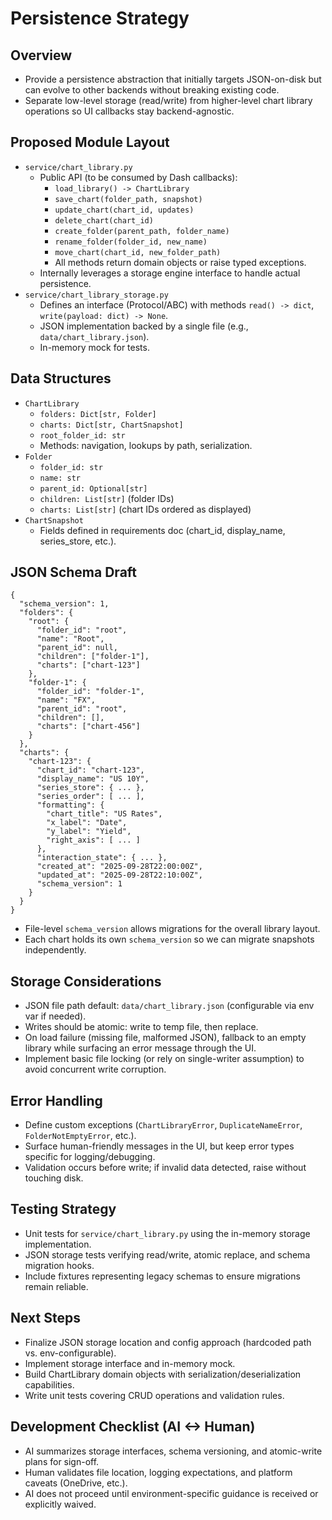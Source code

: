# Persistence Strategy

## Overview
- Provide a persistence abstraction that initially targets JSON-on-disk but can evolve to other backends without breaking existing code.
- Separate low-level storage (read/write) from higher-level chart library operations so UI callbacks stay backend-agnostic.

## Proposed Module Layout
- `service/chart_library.py`
  - Public API (to be consumed by Dash callbacks):
    - `load_library() -> ChartLibrary`
    - `save_chart(folder_path, snapshot)`
    - `update_chart(chart_id, updates)`
    - `delete_chart(chart_id)`
    - `create_folder(parent_path, folder_name)`
    - `rename_folder(folder_id, new_name)`
    - `move_chart(chart_id, new_folder_path)`
    - All methods return domain objects or raise typed exceptions.
  - Internally leverages a storage engine interface to handle actual persistence.
- `service/chart_library_storage.py`
  - Defines an interface (Protocol/ABC) with methods `read() -> dict`, `write(payload: dict) -> None`.
  - JSON implementation backed by a single file (e.g., `data/chart_library.json`).
  - In-memory mock for tests.

## Data Structures
- `ChartLibrary`
  - `folders: Dict[str, Folder]`
  - `charts: Dict[str, ChartSnapshot]`
  - `root_folder_id: str`
  - Methods: navigation, lookups by path, serialization.
- `Folder`
  - `folder_id: str`
  - `name: str`
  - `parent_id: Optional[str]`
  - `children: List[str]` (folder IDs)
  - `charts: List[str]` (chart IDs ordered as displayed)
- `ChartSnapshot`
  - Fields defined in requirements doc (chart_id, display_name, series_store, etc.).

## JSON Schema Draft
```
{
  "schema_version": 1,
  "folders": {
    "root": {
      "folder_id": "root",
      "name": "Root",
      "parent_id": null,
      "children": ["folder-1"],
      "charts": ["chart-123"]
    },
    "folder-1": {
      "folder_id": "folder-1",
      "name": "FX",
      "parent_id": "root",
      "children": [],
      "charts": ["chart-456"]
    }
  },
  "charts": {
    "chart-123": {
      "chart_id": "chart-123",
      "display_name": "US 10Y",
      "series_store": { ... },
      "series_order": [ ... ],
      "formatting": {
        "chart_title": "US Rates",
        "x_label": "Date",
        "y_label": "Yield",
        "right_axis": [ ... ]
      },
      "interaction_state": { ... },
      "created_at": "2025-09-28T22:00:00Z",
      "updated_at": "2025-09-28T22:10:00Z",
      "schema_version": 1
    }
  }
}
```
- File-level `schema_version` allows migrations for the overall library layout.
- Each chart holds its own `schema_version` so we can migrate snapshots independently.

## Storage Considerations
- JSON file path default: `data/chart_library.json` (configurable via env var if needed).
- Writes should be atomic: write to temp file, then replace.
- On load failure (missing file, malformed JSON), fallback to an empty library while surfacing an error message through the UI.
- Implement basic file locking (or rely on single-writer assumption) to avoid concurrent write corruption.

## Error Handling
- Define custom exceptions (`ChartLibraryError`, `DuplicateNameError`, `FolderNotEmptyError`, etc.).
- Surface human-friendly messages in the UI, but keep error types specific for logging/debugging.
- Validation occurs before write; if invalid data detected, raise without touching disk.

## Testing Strategy
- Unit tests for `service/chart_library.py` using the in-memory storage implementation.
- JSON storage tests verifying read/write, atomic replace, and schema migration hooks.
- Include fixtures representing legacy schemas to ensure migrations remain reliable.

## Next Steps
- Finalize JSON storage location and config approach (hardcoded path vs. env-configurable).
- Implement storage interface and in-memory mock.
- Build ChartLibrary domain objects with serialization/deserialization capabilities.
- Write unit tests covering CRUD operations and validation rules.


## Development Checklist (AI <-> Human)
- AI summarizes storage interfaces, schema versioning, and atomic-write plans for sign-off.
- Human validates file location, logging expectations, and platform caveats (OneDrive, etc.).
- AI does not proceed until environment-specific guidance is received or explicitly waived.
